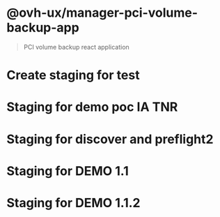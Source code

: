 # @ovh-ux/manager-pci-volume-backup-app

> PCI volume backup react application 
# Create staging for test
# Staging for demo poc IA TNR
# Staging for discover and preflight2
# Staging for DEMO 1.1
# Staging for DEMO 1.1.2